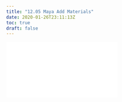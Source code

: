 ```yaml
---
title: "12.05 Maya Add Materials"
date: 2020-01-26T23:11:13Z
toc: true
draft: false
---
```


![Link to included file content](../../../../3d-modeling/maya/maya-add-materials.md)
